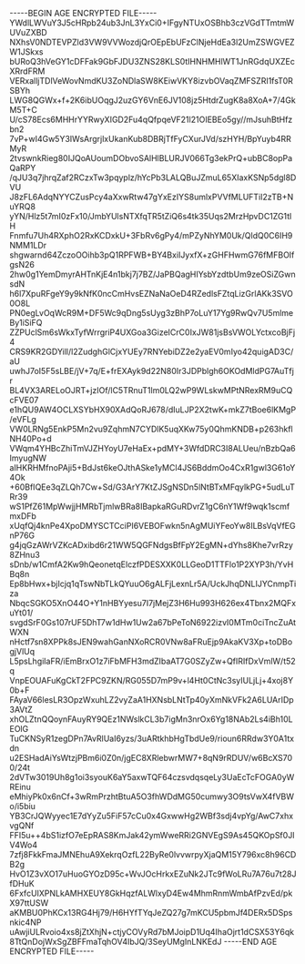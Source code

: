 -----BEGIN AGE ENCRYPTED FILE-----
YWdlLWVuY3J5cHRpb24ub3JnL3YxCi0+IFgyNTUxOSBhb3czVGdTTmtmWUVuZXBD
NXhsV0NDTEVPZld3VW9VVWozdjQrOEpEbUFzClNjeHdEa3l2UmZSWGVEZW1JSkxs
bURoQ3hVeGY1cDFFak9GbFJDU3ZNS28KLS0tIHNHMHlWT1JnRGdqUXZEcXRrdFRM
VERxalljTDlVeWovNmdKU3ZoNDlaSW8KEiwVKY8izvbOVaqZMFSZRI1fsT0RSBYh
LWG8QGWx+f+2K6ibUOqgJ2uzGY6VnE6JV108jz5HtdrZugK8a8XoA+7/4GkM5T+C
U/cS78Ecs6MHHrYYRwyXIGD2Fu4qQfpqeVF21l21OIEBEo5gy//mJsuhBtHfzbn2
7vP+wI4Gw5Y3IWsArgrjlxUkanKub8DBRjTfFyCXurJVd/szHYH/BpYuyb4RRMyR
2tvswnkRieg80IJQoAUoumDObvoSAlHlBLURJV066Tg3ekPrQ+ubBC8opPaQaRPY
/qJU3q7jhrqZaf2RCzxTw3pqyplz/hYcPb3LALQBuJZmuL65XIaxKSNp5dgl8DVU
J8zFL6AdqNYYCZusPcy4aXxwRtw47gYxEzIYS8umlxPVVfMLUFTiI2zTB+NuYRQ8
yYN/Hlz5t7mI0zFx10/JmbYUlsNTXfqTR5tZiQ6s4tk35Uqs2MrzHpvDC1ZG1tlH
Fnmfu7Uh4RXphO2RxKCDxkU+3FbRv6gPy4/mPZyNhYM0Uk/QldQ0C6IH9NMM1LDr
shgwarnd64ZczoOOihb3pQ1RPFWB+BY4BxiIJyxfX+zGHFHwmG76fMFBOIfgsN26
2hw0g1YemDmyrAHTnKjE4n1bkj7j7BZ/JaPBQagHIYsbYzdtbUm9zeOSiZGwnsdN
h6l7XpuRFgeY9y9kNfK0ncCmHvsEZNaNaOeD4RZedlsFZtqLizGrlAKk3SVO0O8L
PN0egLvOqWcR9M+DF5Wc9qDng5sUyg3zBhP7oLuY17Yg9RwQv7U5mlmeBy1iSiFQ
ZZPUclSm6sWkxTyfWrrgriP4UXGoa3GizeICrC0IxJW81jsBsVWOLYctxcoBjFj4
CRS9KR2GDYill/l2ZudghGlCjxYUEy7RNYebiDZ2e2yaEV0mIyo42quigAD3C/aU
uwhJ7oI5F5sLBE/jV+7q/E+frEXAyk9d22N80Ir3JDPblgh6OKOdMldPG7AuTfjr
BL4VX3ARELoOJRT+jzIOf/lC5TRnuT1lm0LQ2wP9WLskwMPtNRexRM9uCQcFVE07
e1hQU9AW4OCLXSYbHX90XAdQoRJ678/dIuLJP2X2twK+mkZ7tBoe6lKMgP/eVFLg
VW0LRNg5EnkP5Mn2vu9ZqhmN7CYDlK5uqXKw75y0QhmKNDB+p263hkflNH40Po+d
VWqm4YHBcZhiTmVJZHYoyU7eHaEx+pdMY+3WfdDRC3I8ALUeu/nBzbQa6ImyugNW
aIHKRHMfnoPAji5+BdJst6keOJthASke1yMCl4JS6BddmOo4CxR1gwl3G61oY4Ok
+60BfIQEe3qZLQh7Cw+Sd/G3ArY7KtZJSgNSDn5lNtBTxMFqylkPG+5udLuTRr39
wS1PfZ61MpWwjjHMRbTjmlwBRa8IBapkaRGuRDvrZ1gC6nY1Wf9wqk1scmfmxDFb
xUqfQj4knPe4XpoDMYSCTCciPI6VEBOFwkn5nAgMUiYFeoYw8ILBsVqVfEGnP76G
g4jqGzAWrVZKcADxibd6r21WW5QGFNdgsBfFpY2EgMN+dYhs8Khe7vrRzy8ZHnu3
sDnb/w1CmfA2Kw9hQeonetqElczfPDESXXK0LLGeoD1TTFlo1P2XYP3h/YvHBq8n
Ep8bHwx+bjIcjq1qTswNbTLkQYuuO6gALFjLexnLr5A/UckJhqDNLIJYCnmpTiza
NbqcSGKO5XnO44O+Y1nHBYyesu7I7jMejZ3H6Hu993H626ex4Tbnx2MQFxuYt01/
svgdSrF0Gs107rUF5DhT7w1dHw1Uw2a67bPeToN6922izvI0MTm0ciTncZuAtWXN
nHctf7sn8XPPk8sJEN9wahGanNXoRCR0VNw8aFRuEjp9AkaKV3Xp+toDBogjVlUq
L5psLhgiIaFR/iEmBrxO1z7iFbMFH3mdZIbaAT7G0SZyZw+QfIRIfDxVmlW/t52q
VnpEOUAFuKgCkT2FPC9ZKN/RG055D7mP9v+l4Ht0CtNc3syIULjLj+4xoj8Y0b+F
FAyaV66lesLR3OpzWxuhLZ2vyZaA1HXNsbLNtTp40yXmNkVFk2A6LUArIDp3AVtZ
xhOLZtnQQoynFAuyRY9QEz1NWslkCL3b7igMn3nrOx6Yg18NAb2Ls4iBh10LEOlG
TuCKNSyR1zegDPn7AvRlUaI6yzs/3uARtkhbHgTbdUe9/rioun6RRdw3Y0A1txdn
u2ESHadAiYsWtzjPBm6i0Z0n/jgEC8XRlebwrMW7+8qN9rRDUV/w6BcXS700/24t
2dVTw3019Uh8g1oi3syouK6aY5axwTQF64czsvdqsqeLy3UaEcTcFOGA0yWREinu
eMhiyPk0x6nCf+3wRmPrzhtBtuA5O3fhWDdMG50cumwy3O9tsVwX4fVBWo/i5biu
YB3CrJQWyyec1E7dYyZu5FiF57cCu0x4GxwwHg2WBf3sdj4vpYg/AwC7xhxvgQNf
FFI5u++4bS1izfO7eEpRAS8KmJak42ymWweRRi2GNVEgS9As45QKOpSf0JIV4Wo4
7zfj8FkkFmaJMNEhuA9XekrqOzfL22ByRe0lvvwrpyXjaQM15Y796xc8h96CDB2g
HvO1Z3vXO17uHuoGYOzD95c+WvJOcHrkxEZuNk2JTc9fWoLRu7A76u7t28JfDHuK
6FxfcUIXPNLkAMHXEUY8GkHqzfALWlxyD4Ew4MhmRnmWmbAfPzvEd/pkX97ttUSW
aKMBU0PhKCx13RG4Hj79/H6HYfTYqJeZQ27g7mKCU5pbmJf4DERx5DSpsnkic4NP
uAwjiULRvoio4xs8jZtXhjN+ctjyCOVyRd7bMJoipD1Uq4IhaOjrt1dCSX53Y6qk
8TtQnDojWxSgZBFFmaTqhOV4IbJQ/3SeyUMgInLNKEdJ
-----END AGE ENCRYPTED FILE-----
